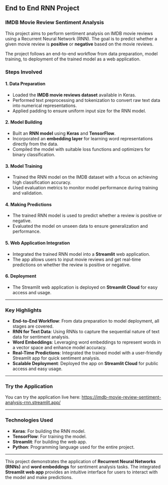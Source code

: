 ## End to End RNN Project
### IMDB Movie Review Sentiment Analysis

This project aims to perform sentiment analysis on IMDB movie reviews using a Recurrent Neural Network (RNN). The goal is to predict whether a given movie review is **positive** or **negative** based on the movie reviews.

The project follows an end-to-end workflow from data preparation, model training, to deployment of the trained model as a web application.


### Steps Involved

#### 1. **Data Preparation**
- Loaded the **IMDB movie reviews dataset** available in Keras.
- Performed text preprocessing and tokenization to convert raw text data into numerical representations.
- Applied padding to ensure uniform input size for the RNN model.

#### 2. **Model Building**
- Built an **RNN model** using **Keras** and **TensorFlow**.
- Incorporated an **embedding layer** for learning word representations directly from the data.
- Compiled the model with suitable loss functions and optimizers for binary classification.

#### 3. **Model Training**
- Trained the RNN model on the IMDB dataset with a focus on achieving high classification accuracy.
- Used evaluation metrics to monitor model performance during training and validation.

#### 4. **Making Predictions**
- The trained RNN model is used to predict whether a review is positive or negative.
- Evaluated the model on unseen data to ensure generalization and performance.

#### 5. **Web Application Integration**
- Integrated the trained RNN model into a **Streamlit** web application.
- The app allows users to input movie reviews and get real-time predictions on whether the review is positive or negative.

#### 6. **Deployment**
- The Streamlit web application is deployed on **Streamlit Cloud** for easy access and usage.

---

### Key Highlights

- **End-to-End Workflow**: From data preparation to model deployment, all stages are covered.
- **RNN for Text Data**: Using RNNs to capture the sequential nature of text data for sentiment analysis.
- **Word Embeddings**: Leveraging word embeddings to represent words in a vector space and enhance model accuracy.
- **Real-Time Predictions**: Integrated the trained model with a user-friendly Streamlit app for quick sentiment analysis.
- **Scalable Deployment**: Deployed the app on **Streamlit Cloud** for public access and easy usage.

---

### Try the Application

You can try the application live here: https://imdb-movie-review-sentiment-analysis-rnn.streamlit.app/

---

### Technologies Used
- **Keras**: For building the RNN model.
- **TensorFlow**: For training the model.
- **Streamlit**: For building the web app.
- **Python**: Programming language used for the entire project.

---

This project demonstrates the application of **Recurrent Neural Networks (RNNs)** and **word embeddings** for sentiment analysis tasks. The integrated **Streamlit web app** provides an intuitive interface for users to interact with the model and make predictions.
